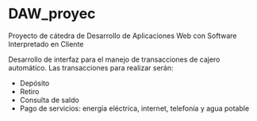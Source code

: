 # DAW_proyec

Proyecto de cátedra de Desarrollo de Aplicaciones Web con Software Interpretado en Cliente

Desarrollo de interfaz para el manejo de transacciones de cajero automático. Las transacciones para realizar serán: 
-	Depósito
-	Retiro
-	Consulta de saldo
-	Pago de servicios: energía eléctrica, internet, telefonía y agua potable


